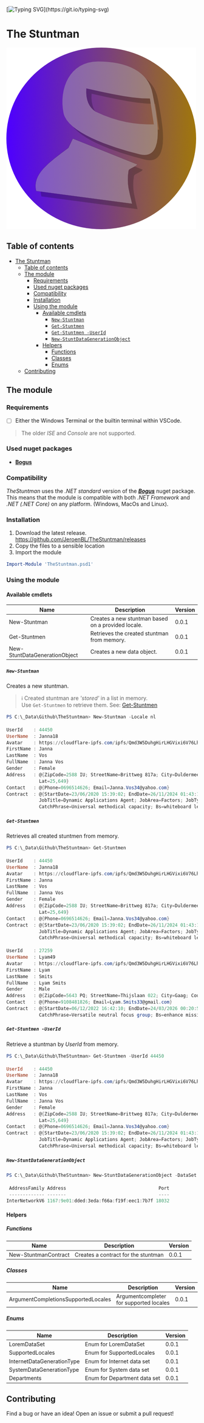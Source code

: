 [![Typing SVG](https://readme-typing-svg.demolab.com?font=Fira+Code&duration=3000&pause=10&color=C023F7&center=true&vCenter=true&multiline=true&repeat=false&width=435&height=80&lines=Who+is+always+happy+to+testdrive;your+application+%3F;It's+...)](https://git.io/typing-svg)

# The Stuntman

![image](assets/logo.png)

## Table of contents

- [The Stuntman](#the-stuntman)
  - [Table of contents](#table-of-contents)
  - [The module](#the-module)
    - [Requirements](#requirements)
    - [Used nuget packages](#used-nuget-packages)
    - [Compatibility](#compatibility)
    - [Installation](#installation)
    - [Using the module](#using-the-module)
      - [Available cmdlets](#available-cmdlets)
        - [`New-Stuntman`](#new-stuntman)
        - [`Get-Stuntmen`](#get-stuntmen)
        - [`Get-Stuntmen -UserId`](#get-stuntmen--userid)
        - [`New-StuntDataGenerationObject`](#new-stuntdatagenerationobject)
      - [Helpers](#helpers)
        - [Functions](#functions)
        - [Classes](#classes)
        - [Enums](#enums)
  - [Contributing](#contributing)

## The module

### Requirements

- [ ] Either the Windows Terminal or the builtin terminal within VSCode.

> The older _ISE_ and _Console_ are not supported.

### Used nuget packages

- [__Bogus__](https://github.com/bchavez/Bogus)

### Compatibility

_TheStuntman_ uses the _.NET standard_ version of the [___Bogus___](https://github.com/bchavez/Bogus) nuget package. This means that the module is compatible with both _.NET Framework_ and _.NET (.NET Core)_ on any platform. (Windows, MacOs and Linux).

### Installation

1. Download the latest release. https://github.com/JeroenBL/TheStuntman/releases
2. Copy the files to a sensible location
3. Import the module

```powershell
Import-Module 'TheStuntman.psd1'
```

### Using the module

#### Available cmdlets

| Name                     | Description                                          | Version |
| ------------------------ | ---------------------------------------------------- | ------- |
| New-Stuntman         | Creates a new stuntman based on a provided locale. | 0.0.1   |
| Get-Stuntmen         | Retrieves the created stuntman from memory. | 0.0.1   |
| New-StuntDataGenerationObject | Creates a new data object. | 0.0.1   |

##### `New-Stuntman`

Creates a new stuntman.

>:information_source: Created stuntman are _'stored'_ in a list in memory.<br> Use `Get-Stuntmen` to retrieve them. See: [Get-Stuntmen](#get-stuntmen)

```powershell
PS C:\_Data\Github\TheStuntman> New-Stuntman -Locale nl

UserId    : 44450
UserName  : Janna18
Avatar    : https://cloudflare-ipfs.com/ipfs/Qmd3W5DuhgHirLHGVixi6V76LhCkZUz6pnFt5AJBiyvHye/avatar/521.jpg
FirstName : Janna
LastName  : Vos
FullName  : Janna Vos
Gender    : Female
Address   : @{ZipCode=2588 IU; StreetName=Brittweg 817a; City=Duldermeer; Country=nl; State=Zeeland; Lng=-27,2772;
            Lat=25,649}
Contact   : @{Phone=0696514626; Email=Janna.Vos34@yahoo.com}
Contract  : @{StartDate=23/06/2020 15:39:02; EndDate=26/11/2024 01:43:18; HoursPerWeek=40; Department=Engineering;
            JobTitle=Dynamic Applications Agent; JobArea=Factors; JobType=Orchestrator; CompanyName=Haan - Veen;
            CatchPhrase=Universal methodical capacity; Bs=whiteboard leading-edge models}
```

##### `Get-Stuntmen`

Retrieves all created stuntmen from memory.

```powershell
PS C:\_Data\Github\TheStuntman> Get-Stuntmen

UserId    : 44450
UserName  : Janna18
Avatar    : https://cloudflare-ipfs.com/ipfs/Qmd3W5DuhgHirLHGVixi6V76LhCkZUz6pnFt5AJBiyvHye/avatar/521.jpg
FirstName : Janna
LastName  : Vos
FullName  : Janna Vos
Gender    : Female
Address   : @{ZipCode=2588 IU; StreetName=Brittweg 817a; City=Duldermeer; Country=nl; State=Zeeland; Lng=-27,2772;
            Lat=25,649}
Contact   : @{Phone=0696514626; Email=Janna.Vos34@yahoo.com}
Contract  : @{StartDate=23/06/2020 15:39:02; EndDate=26/11/2024 01:43:18; HoursPerWeek=40; Department=Engineering;
            JobTitle=Dynamic Applications Agent; JobArea=Factors; JobType=Orchestrator; CompanyName=Haan - Veen;
            CatchPhrase=Universal methodical capacity; Bs=whiteboard leading-edge models}

UserId    : 27259
UserName  : Lyam49
Avatar    : https://cloudflare-ipfs.com/ipfs/Qmd3W5DuhgHirLHGVixi6V76LhCkZUz6pnFt5AJBiyvHye/avatar/334.jpg
FirstName : Lyam
LastName  : Smits
FullName  : Lyam Smits
Gender    : Male
Address   : @{ZipCode=5643 PQ; StreetName=Thijslaan 022; City=Gaag; Country=nl; State=Limburg; Lng=-59,1646; Lat=-3,1104}
Contact   : @{Phone=9108481826; Email=Lyam.Smits33@gmail.com}
Contract  : @{StartDate=06/12/2022 16:42:10; EndDate=24/03/2026 00:20:57; HoursPerWeek=8; Department=Engineering; JobTitle=Investor Group Manager; JobArea=Mobility; JobType=Officer; CompanyName=Boer - Meer;
            CatchPhrase=Versatile neutral focus group; Bs=enhance mission-critical e-tailers}
```

##### `Get-Stuntmen -UserId`

Retrieve a stuntman by _UserId_ from memory.

```powershell
PS C:\_Data\Github\TheStuntman> Get-Stuntmen -UserId 44450

UserId    : 44450
UserName  : Janna18
Avatar    : https://cloudflare-ipfs.com/ipfs/Qmd3W5DuhgHirLHGVixi6V76LhCkZUz6pnFt5AJBiyvHye/avatar/521.jpg
FirstName : Janna
LastName  : Vos
FullName  : Janna Vos
Gender    : Female
Address   : @{ZipCode=2588 IU; StreetName=Brittweg 817a; City=Duldermeer; Country=nl; State=Zeeland; Lng=-27,2772;
            Lat=25,649}
Contact   : @{Phone=0696514626; Email=Janna.Vos34@yahoo.com}
Contract  : @{StartDate=23/06/2020 15:39:02; EndDate=26/11/2024 01:43:18; HoursPerWeek=40; Department=Engineering;
            JobTitle=Dynamic Applications Agent; JobArea=Factors; JobType=Orchestrator; CompanyName=Haan - Veen;
            CatchPhrase=Universal methodical capacity; Bs=whiteboard leading-edge models}
```

##### `New-StuntDataGenerationObject`

```powershell
PS C:\_Data\Github\TheStuntman> New-StuntDataGenerationObject -DataSet Internet -GenerationType Ipv6EndPoint

 AddressFamily Address                                  Port
 ------------- -------                                  ----
InterNetworkV6 1167:9e01:dded:3eda:f66a:f19f:eec1:7b7f 18032
```

#### Helpers

##### Functions
| Name                       | Description                             | Version |
| -------------------------- | --------------------------------------- | ------- |
| New-StuntmanContract | Creates a contract for the stuntman | 0.0.1   |

##### Classes

| Name                                | Description                             | Version |
| ----------------------------------- | --------------------------------------- | ------- |
| ArgumentCompletionsSupportedLocales | Argumentcompleter for supported locales | 0.0.1   |


##### Enums
| Name                       | Description                  | Version |
| -------------------------- | ---------------------------- | ------- |
| LoremDataSet               | Enum for LoremDataSet        | 0.0.1   |
| SupportedLocales           | Enum for SupportedLocales    | 0.0.1   |
| InternetDataGenerationType | Enum for Internet data set   | 0.0.1   |
| SystemDataGenerationType   | Enum for System data set     | 0.0.1   |
| Departments                | Enum for Department data set | 0.0.1   |

## Contributing

Find a bug or have an idea! Open an issue or submit a pull request!
